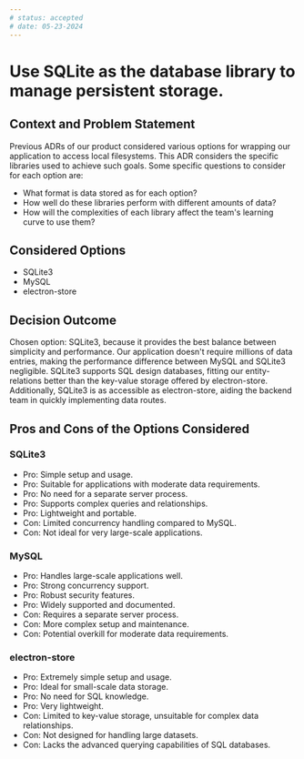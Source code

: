 ```yaml
---
# status: accepted
# date: 05-23-2024
---
```


# Use SQLite as the database library to manage persistent storage.

## Context and Problem Statement

Previous ADRs of our product considered various options for wrapping our application to access local filesystems. This ADR considers the specific libraries used to achieve such goals. Some specific questions to consider for each option are:

- What format is data stored as for each option?
- How well do these libraries perform with different amounts of data?
- How will the complexities of each library affect the team's learning curve to use them?


## Considered Options

- SQLite3
- MySQL
- electron-store

## Decision Outcome

Chosen option: SQLite3, because it provides the best balance between simplicity and performance. Our application doesn't require millions of data entries, making the performance difference between MySQL and SQLite3 negligible. SQLite3 supports SQL design databases, fitting our entity-relations better than the key-value storage offered by electron-store. Additionally, SQLite3 is as accessible as electron-store, aiding the backend team in quickly implementing data routes.

## Pros and Cons of the Options Considered

### SQLite3
 - Pro: Simple setup and usage.
 - Pro: Suitable for applications with moderate data requirements.
 - Pro: No need for a separate server process.
 - Pro: Supports complex queries and relationships.
 - Pro: Lightweight and portable.
 - Con: Limited concurrency handling compared to MySQL.
 - Con: Not ideal for very large-scale applications.

### MySQL
 - Pro: Handles large-scale applications well.
 - Pro: Strong concurrency support.
 - Pro: Robust security features.
 - Pro: Widely supported and documented.
 - Con: Requires a separate server process.
 - Con: More complex setup and maintenance.
 - Con: Potential overkill for moderate data requirements.

### electron-store
 - Pro: Extremely simple setup and usage.
 - Pro: Ideal for small-scale data storage.
 - Pro: No need for SQL knowledge.
 - Pro: Very lightweight.
 - Con: Limited to key-value storage, unsuitable for complex data relationships.
 - Con: Not designed for handling large datasets.
 - Con: Lacks the advanced querying capabilities of SQL databases.
